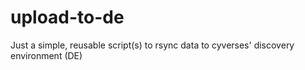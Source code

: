 # upload-to-de
Just a simple, reusable script(s) to rsync data to cyverses' discovery environment (DE)
